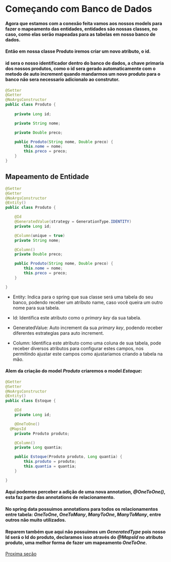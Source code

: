 # Começando com Banco de Dados

#### Agora que estamos com a conexão feita vamos aos nossos models para fazer o mapeamento das entidades, entidades são nossas classes, no caso, como elas serão mapeadas para as tabelas em nosso banco de dados.

#### Então em nossa classe Produto iremos criar um novo atributo, o id.

#### id sera o nosso identificador dentro do banco de dados, a chave primaria dos nossos produtos, como o id sera gerado automaticamente com o metodo de auto increment quando mandarmos um novo produto para o banco não sera necessario adicionalo ao construtor.
```java
@Setter
@Getter
@NoArgsConstructor
public class Produto {
    
    private Long id;

    private String nome;

    private Double preco;

    public Produto(String nome, Double preco) {
		this.nome = nome;
		this.preco = preco;
	}
}
```

## Mapeamento de Entidade
```java
@Setter
@Getter
@NoArgsConstructor
@Entity()
public class Produto {

	@Id
	@GeneratedValue(strategy = GenerationType.IDENTITY)
	private Long id;

	@Column(unique = true)
	private String nome;

	@Column()
	private Double preco;

	public Produto(String nome, Double preco) {
		this.nome = nome;
		this.preco = preco;
	}

}
```
* Entity: Indica para o spring que sua classe será uma tabela do seu banco, podendo receber um atributo name, caso você queira um outro nome para sua tabela.

* Id: Identifica este atributo como o _primary key_ da sua tabela.
* GeneratedValue: Auto increment da sua _primary key_, podendo receber diferentes estrategias para auto increment.

* Column: Identifica este atributo como uma coluna de sua tabela, pode receber diversos atributos para configurar estes campos, nos permitindo ajustar este campos como ajustariamos criando a tabela na mão.

#### Alem da criação do model _Produto_ criaremos o model _Estoque_:
```java
@Getter
@Setter
@NoArgsConstructor
@Entity()
public class Estoque {

	@Id
	private Long id;

	@OneToOne()
  @MapsId
	private Produto produto;

	@Column()
	private Long quantia;

	public Estoque(Produto produto, Long quantia) {
		this.produto = produto;
		this.quantia = quantia;
	}

}
```
#### Aqui podemos perceber a adição de uma nova annotation, _@OneToOne()_, esta faz parte das annotations de relacionamento.
#### No spring data possuimos annotations para todos os relacionamentos entre tabela: _OneToOne_, _OneToMany_, _ManyToOne_, _ManyToMany_, entre outros não muito utilizados.

#### Reparem também que aqui não possuimos um _GeneratedType_ pois nosso Id será o Id do produto, declaramos isso através do _@MapsId_ no atributo produto, uma melhor forma de fazer um mapeamento _OneToOne_.

[Proxima seção](#)